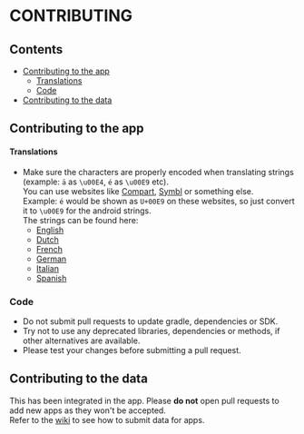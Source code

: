 # CONTRIBUTING


## Contents
- [Contributing to the app](#contributing-to-the-app)
  - [Translations](#translations)
  - [Code](#code)
- [Contributing to the data](#contributing-to-the-data)


## Contributing to the app

#### Translations
- Make sure the characters are properly encoded when translating strings (example: `ä` as `\u00E4`, `é` as `\u00E9` etc).
  <br>You can use websites like [Compart](https://www.compart.com/en/unicode), [Symbl](https://symbl.cc/en/unicode/table/) or something else.
  <br>Example: `é` would be shown as `U+00E9` on these websites, so just convert it to `\u00E9` for the android strings.
  <br>The strings can be found here:
  - [English](https://github.com/techlore/Plexus-app/blob/main/app/src/main/res/values/strings.xml)
  - [Dutch](https://github.com/techlore/Plexus-app/blob/main/app/src/main/res/values-nl/strings.xml)
  - [French](https://github.com/techlore/Plexus-app/blob/main/app/src/main/res/values-fr/strings.xml)
  - [German](https://github.com/techlore/Plexus-app/blob/main/app/src/main/res/values-de/strings.xml)
  - [Italian](https://github.com/techlore/Plexus-app/blob/main/app/src/main/res/values-it/strings.xml)
  - [Spanish](https://github.com/techlore/Plexus-app/blob/main/app/src/main/res/values-es/strings.xml)

### Code
- Do not submit pull requests to update gradle, dependencies or SDK.
- Try not to use any deprecated libraries, dependencies or methods, if other alternatives are available.
- Please test your changes before submitting a pull request.


## Contributing to the data
This has been integrated in the app. Please **do not** open pull requests to add new apps as they won't be accepted.
<br>Refer to the [wiki](https://github.com/techlore/Plexus-app/wiki/Help#apps-submission-procedure) to see how to submit data for apps.